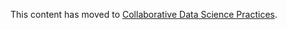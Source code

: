 This content has moved to [Collaborative Data Science Practices](https://ouhscbbmc.github.io/data-science-practices-1/).
